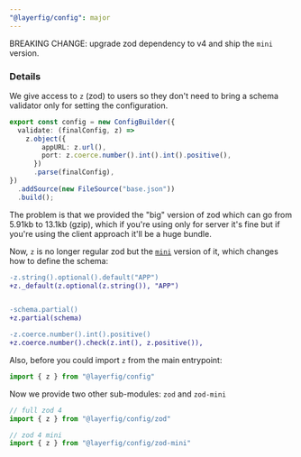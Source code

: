 ```yaml
---
"@layerfig/config": major
---
```


BREAKING CHANGE: upgrade zod dependency to v4 and ship the `mini` version.

### Details

We give access to `z` (zod) to users so they don't need to bring a schema validator only for setting the configuration.

```ts
export const config = new ConfigBuilder({
  validate: (finalConfig, z) =>
    z.object({
        appURL: z.url(),
        port: z.coerce.number().int().int().positive(),
      })
      .parse(finalConfig),
})
  .addSource(new FileSource("base.json"))
  .build();
```

The problem is that we provided the "big" version of zod which can go from 5.91kb to 13.1kb (gzip), which if you're using only for server it's fine but if you're using the client approach it'll be a huge bundle.

Now, `z` is no longer regular zod but the [`mini`](https://zod.dev/packages/mini) version of it, which changes how to define the schema:

```diff
-z.string().optional().default("APP")
+z._default(z.optional(z.string()), "APP")


-schema.partial()
+z.partial(schema)

-z.coerce.number().int().positive()
+z.coerce.number().check(z.int(), z.positive()),
```

Also, before you could import `z` from the main entrypoint:

```ts
import { z } from "@layerfig/config"
```

Now we provide two other sub-modules: `zod` and `zod-mini`

```ts
// full zod 4
import { z } from "@layerfig/config/zod"

// zod 4 mini
import { z } from "@layerfig/config/zod-mini"
```